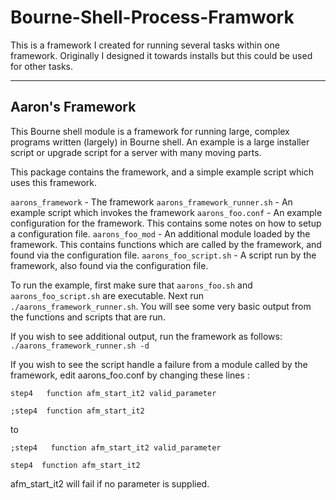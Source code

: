 # Bourne-Shell-Process-Framwork
This is a framework I created for running several tasks within one framework.  Originally I designed it towards installs but this could be used for other tasks.

-----------------
Aaron's Framework
-----------------

This Bourne shell module is a framework for running large, complex programs
written (largely) in Bourne shell.  An example is a large installer script or
upgrade script for a server with many moving parts.

This package contains the framework, and a simple example script which uses
this framework.

`aarons_framework`		- The framework
`aarons_framework_runner.sh` 	- An example script which invokes the framework
`aarons_foo.conf`			- An example configuration for the framework.
				  This contains some notes on how to setup a
				  configuration file.
`aarons_foo_mod`			- An additional module loaded by the framework.
				  This contains functions which are called by the
				  framework, and found via the configuration file.
`aarons_foo_script.sh`		- A script run by the framework, also found via
				  the configuration file.


To run the example, first make sure that `aarons_foo.sh` and
`aarons_foo_script.sh` are executable.  Next run `./aarons_framework_runner.sh`.
You will see some very basic output from the functions and scripts that are
run.

If you wish to see additional output, run the framework as follows:
`./aarons_framework_runner.sh -d`

If you wish to see the script handle a failure from a module called by the
framework, edit aarons_foo.conf by changing these lines : 

`step4   function afm_start_it2 valid_parameter`

`;step4  function afm_start_it2`

to

`;step4   function afm_start_it2 valid_parameter`

`step4  function afm_start_it2`

afm_start_it2 will fail if no parameter is supplied.

